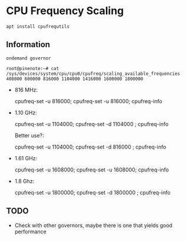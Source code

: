 # CPU Frequency Scaling

	apt install cpufrequtils

## Information

	ondemand governor

	root@pinenote:~# cat /sys/devices/system/cpu/cpu0/cpufreq/scaling_available_frequencies
	408000 600000 816000 1104000 1416000 1608000 1800000


* 816 MHz:

	cpufreq-set -u 816000; cpufreq-set -u 816000; cpufreq-info

* 1.10 GHz:

	cpufreq-set -u 1104000; cpufreq-set -d 1104000 ; cpufreq-info

  Better use?:

	cpufreq-set -u 1104000; cpufreq-set -d 816000 ; cpufreq-info

* 1.61 GHz:

	cpufreq-set -u 1608000; cpufreq-set -u 1608000; cpufreq-info

* 1.8 Ghz:

	cpufreq-set -u 1800000; cpufreq-set -d 1800000 ; cpufreq-info

## TODO

* Check with other governors, maybe there is one that yields good performance

